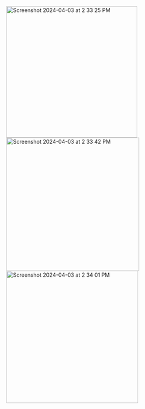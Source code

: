 <img width="348" alt="Screenshot 2024-04-03 at 2 33 25 PM" src="https://github.com/Rahulnimje94/ChatsSwiftUi/assets/31283870/75d0c1ba-7f13-44be-b45a-fd8cffa7c3fb">
<img width="353" alt="Screenshot 2024-04-03 at 2 33 42 PM" src="https://github.com/Rahulnimje94/ChatsSwiftUi/assets/31283870/34040337-cee8-467f-ab74-d7cdfd2d2b2f">
<img width="350" alt="Screenshot 2024-04-03 at 2 34 01 PM" src="https://github.com/Rahulnimje94/ChatsSwiftUi/assets/31283870/e878d4b2-5233-4ca7-bc46-2802b42972f9">
